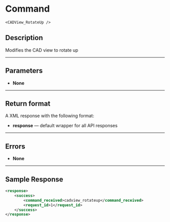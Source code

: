 # Command

    <CADView_RotateUp />

## Description

Modifies the CAD view to rotate up

***

## Parameters
- **None**

***

## Return format
A XML response with the following format:

- **response** — default wrapper for all API responses

***

## Errors
- **None**

***

## Sample Response
```xml
<response>
	<success>
		<command_received>cadview_rotateup</command_received>
		<request_id>1</request_id>
	</success>
</response>
```

